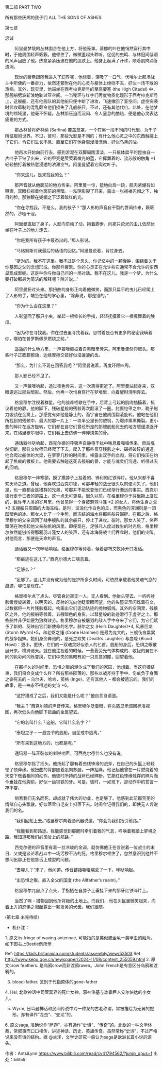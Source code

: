 第二部 PART TWO 

所有那些灰烬的孩子们 ALL THE SONS OF ASHES 



第七章 

忠诚 

        阿里曼梦境的丛林围合在他上方，将他笼罩。蓊郁的叶在他悄然穿行其中时，于他周围轻声簌簌。他顿住了，微微歪起头聆听。促促的虫鸣、与林冠间低语的风声回应了他。热意紧紧压迫在他的肌肤上。他身上起满了汗珠，顺着肌肉滴答流淌。

        现世的疲惫跟随我进入了幻界呢，他想着，深吸了一口气。伏哈尔上那场战斗中所使的一番奋力，依然还萦附在他的心灵与躯体上缭绕不去，好似一场不散的热病。其外，现实里，他端坐在西考拉克斯号的至高要塞 (the High Citadel) 中，那舰船劈波斩浪地驶过亚空间。一当秘环与红字们再度物质化现形于西考拉克斯号上，这舰船、还有他舰队的其他船只便中断了进攻，飞速撤回了亚空间。虚空突袭时佯攻牵制的混乱颇令他们损失了几艘船只。不过，还有其他代价。此处，在他梦境的领域里，他毫不怀疑，丛林那压迫而沉闷、令人窒息的酷热，便是他心灵表达疲惫的方式。

        那丛林曾将萨林纳 (Sarlina) 覆盖笼罩，一个在另一段不同的时代里、为千子所征服的世界。不过，彼时，那些光影是不同的；有什么他心灵之中的东西触碰上了它们，令它们生长不息、直至它们在他身周漫漫流动，好似乌黑的油。

        他再次开始向前行去，感到淤泥在双脚周围漾溢。一只躯体扁平的昆虫自一片叶子下钻了出来，它的甲壳是荧荧着微光的蓝，它挥舞着的、流苏般的触角 *1 轻轻拍打着被热意浸透的浓滞空气。阿里曼望着它爬过叶子。

        “你来这儿，是来找我的么？”

        那声音就从他面前的地方传来。阿里曼一惊，猛地向后一跳，肌肉紧绷有如鞭索，双眼扫视着他面前的黑暗。一泓阴影裂了开来，露出一张褴褛兜帽之下、独目的脸。那独眼在兜帽之下泛着暗红的光。

        “你在寻找我，不是么，我的孩子？”那人影的声音自干裂的唇间传来，簌簌然的，沙哑干涩。

        阿里曼直起了身子。人影向前动了动，拖着脚步，向那只荧光的虫儿依然伏坐在叶子上的地方走去。

        “你是我所有孩子中最杰出的。”那人影说。

        “马格努斯对我最后的话语的回忆。”阿里曼说着，背过身去。

        “挺对的。我不在这里。我不过是个念头、你记忆中的一颗囊肿，围绕着关于你基因之父的念想形成。你那样疲累。你的心灵正在允许些它通常不会允许的东西显现成型呢。这是种你与你自己间的一场对话。我不在这儿。我是一个梦。为什么要打破那最为简洁的解释呢？除非说…”

        阿里曼扭过头来。那扭曲的身影正向着他微笑，而那只扁平的虫儿已经爬上了人影的手，端坐在他的掌心里，“除非说，那是错的。”

        “你为什么会在这里？”

        人影望回了那只小虫，举起一根修长的手指，轻轻抚摸着它一根挥舞着的触须。

        “因为你在寻找我。你在过去里寻找着我，思忖着是否有更多的秘密我瞒着你，哪怕在普罗斯佩罗燃烧之前。”

        遥遥的什么地方里，一声狼嚎颤振着自黑暗里传来。阿里曼骤然仰起头。那些叶子正簌簌颤动，边缘摩擦交错好似湿漉漉的齿。

        “那么，为什么不现在回答我呢？”阿里曼说着，再度环顾四周。

        那人影已经不见了。

        又一声狼嚎响起，透过夜色传来，这一次离得更近了。阿里曼站起身来，双眼逡巡过那些暗影。然后，他再一次悄身穿行在梦境里，向着醒时清明奔去。





        格里穆尔注视着群星。他的战斧栖歇在手中，后背上弓起的肌肉抽搐着，抗议着他的静。他的脚下，残破星舰的残骸再次翻滚了一圈。封裹铠甲之中，靴子磁力吸锁在金属上，那感觉有如他是静止的，而宇宙在他周围翻滚旋转。他站在他们所找到的残骸中、最大的那一片上：一块半公里长的塑钢，为爆炸熏黑撕裂。更小些的碎片在远方旋转，它们都在自它们曾经所是的那艘舰船死去的地方缓缓漂逐开来。在格里穆尔眼中，它们看上去仿佛一碎碎烧焦的骨。

        通话器咔哒响起，西克尔德的呼吸声自静电干扰中喘息着嘶哑传来，而后戛然切断。那符文牧师已经爬了下去，爬入了那些贯穿残骸之中、碾折破碎的通道。他会爬过船体的大梁，在寥寥几秒的时间里，裸露出双手的血肉，将它们按压在灼起了焦痕的镀板上。他需要去触碰这死去舰船的骨，才能与魂灵们沟通、听得过去的回响。

        格里穆尔一阵寒颤，摸了摸脖子上挂着的、锋利的红铁碎片。他从来都不喜欢天命之道。曾经，他喜欢过西克尔德，可那年轻的战士很久以前便消失了。他们是，也一直都会是猎群的兄弟，可那并不能改变他们已经渐行渐远的事实。西克尔德行走于亡者的道路上，这一点无可更易。很久以前，在格里穆尔于芬里斯上度过的、数许年人类的岁月里，他曾见得一个身披鸦羽斗篷 *2 的女人，将他生身之父 *3 五艘船只周围的大海冻结。是时，波浪化作白色的丘，而黑色的深渊则是一凹凹暗色的冰。那女人比了一个手势，而冻结的海水将那些船只碾碎。在那之后，格里穆尔的父亲调回了战争舰队的其余船只，停止了进攻。彼时，那女人笑了，笑声飘荡在吹扬起他父亲船帆的风里。即便现在，足够凡人度过数生的时光后，格里穆尔依然能够听得那鸦羽斗篷女人的笑声，还有冰海将战士们吞噬时，他们的尖叫。对他而言，那便是天命的声音。

        通话器又一次咔哒响起。格里穆尔等待着，候着那符文牧师开口发话。

        “那痕迹在这儿了。”西克尔德大口喘息着。

        “足够么？”

        “足够了。这儿并没有成为他的庇护所多久时间，可依然承载着他灵魂气息的痕迹，哪怕是现在。”

        格里穆尔点了点头，尽管身边空无一人，无人看到。他抬头望去。一屿屿墟骸缓慢旋转着，以明灭的、反射的光向他眨着眼回望。他的头盔显示闪烁着符文，以数据将一片片残骸框起，构画出它们运动轨迹的抛物弧线。其外的空间里，残骸区之外，他的舰船等候着，五艘暗色的身影，以彗星般的轨迹滑行于虚空之上。那些船并非伊始便为狼群效劳。格里穆尔自被屠戮的敌人手中夺来了它们，为它们赋予了新的、反映出它们新使命的名字。赫尔之女 (Hel’s Daughter)*4, 风暴巨龙 (Storm Wyrm)*5，和老妪之锤 (Crone Hammer) 是最为庞大的，三艘伤痕累累的战争姐妹。她们身旁奔驰的，是死之欢笑 (Death’s Laughter) 与血嚎 (Blood Howl)：更小，更快，它们的一双魂灵好似杀人的匕首。舰船的身后，恐惧之眼散展开来，横跨诸天。就在他注视着的时候，一叠叠荧光气体构成的、收拢的翼在不同的色彩间闪烁变换，它们中央的黑暗有如一只恶意的瞳，回望着他。

        在那样久的时间里，恐惧之眼的潮汐成了我们的家园，他想着。当这狩猎结束，我们将会变成什么样？所有那些陨落的，那些以战斧持于手中、伤痕负于身面之姿死去的 – 乌尔夫，哈肯，英格 (Inge)，还有其他人 – 都会被遗忘的。我们的故事，是一曲永不得述的史诗 *6。

        “这狩猎成了之后，我们又能是什么呢？”他自言自语道。

        “我主？”西克尔德的声音传来。格里穆尔眨着眼，将头盔显示调回标准视图，再次低头向他脚下扭曲的金属望去。

        “它的名叫什么？这船，它叫什么名字？”

        “泰坦之子 – 一艘变节的舰船，自惩戒中逃离。”

        “所有来到这地方的，也都是呢。”

        通讯器一阵开裂似的噼啪响声，可西克尔德什么也没有说。

        格里穆尔摇了摇头。他扬起了那有着曲线锋缘的战斧，在自己的头盔上轻轻顿了顿斧缘。他扭曲的背部随着肌肉苏醒，一阵抽痛。他记起他曾在一片燃烧着的天空下做着相同的动作。他彼时所持的战斧已经碎断，它那红色锋缘残存的碎片而今垂挂在他胸前，好似一齿钢铁的牙。可是，彼时，一如现下，那动作中的誓言一存不变。

        倘若我们无名而死，却成就了伟大的功业，也足够了。他感到此前那荒芜的情绪自心头飘散，好似落雪自毛皮上抖落下去。时间会记得我们的，即使无人言说我们的名。

        “我们回船上去。”格里穆尔向着通讯器说道，“你会为我们指引前路。”

        “我能看到那路途。我能感觉到那醒时牵引着我的气息，呼唤着我踏上梦境之路。我知道那我们必须驶上的航路。”

        西克尔德的声音里有着一丝冷峻的余调，就仿佛他正在言说着一位战士的末日、又或是谈论着战斗中一场污秽不洁的死。格里穆尔顿住了，忽然意识到他并不想问出那正在他唇舌上成型的问题。

        “去哪儿？”末了，他问道。传音链接嘶哑喘息了一下，咔哒响起。

        “出恐惧之眼，直入全父的国度 (the Allfather’s realm)。”

        格里穆尔兀自点了点头，手指栖在自脖子上垂挂下来的那牙红铁碎片上。

        当然了啊 – 猎物回到他所背叛的土地上。而我们… 他在头盔里微笑起来，向着上方的恐惧之眼龇露出一颗发黄的犬齿。我们跟随。


(第七章 未完待续)



* 机仆注：

1. 原文its fringe of waving antennae, 可能指的是类似鳃金龟一类甲虫的触角。如下图右上Beetle例所示

Ref: https://kids.britannica.com/students/assembly/view/53503
Ref: http://www.kepu.gov.cn/newspaper/2024-11/08/content_255059.html
2. 原文crow feathers. 是乌鸦crow而非渡鸦raven。John French是有意区分乌鸦和渡鸦的。

3. blood-father. 区别于代指原体的gene-father

4. Hel, 北欧神话中司管冥界的死亡女神，邪神洛基与冰霜巨人安尔伯达的小女儿。

5. Wyrm, 日耳曼神话和民间传说中对一种龙的古老称谓，常被描绘为无翼的蛇形。亦有译作“龙虫”、“蛇龙”的。

6. 原文saga, 准确说作“萨迦”，亦有通作“史诗”、“传奇”的。北欧的一种文学体裁，常叙事而口口相传，讲述神话、历史、英雄传奇。虽然常称“史诗”，不过严格说来没有诗的结构。据 @兰泽，文学史研究一般认为saga是欧洲长篇小说的源头。 

作者：AntsiLynn https://www.bilibili.com/read/cv41794562/?jump_opus=1 出处：bilibili
